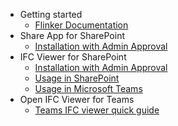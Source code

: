 - Getting started
  - [Flinker Documentation](README)
- Share App for SharePoint
  - [Installation with Admin Approval](installation)
- IFC Viewer for SharePoint
  - [Installation with Admin Approval](viewer-app-installation-with-admin-approval)
  - [Usage in SharePoint](using-ifc-viewer-in-sharepoint)
  - [Usage in Microsoft Teams](adding-ifc-viewer-app-from-sharepoint-to-teams)
- Open IFC Viewer for Teams
  - [Teams IFC viewer quick guide](teams-ifc-viewer-quick-guide)
